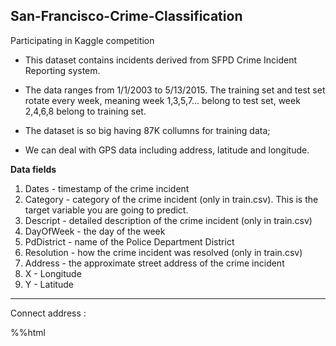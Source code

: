 ## San-Francisco-Crime-Classification
Participating in Kaggle competition

- This dataset contains incidents derived from SFPD Crime Incident Reporting system. 
- The data ranges from 1/1/2003 to 5/13/2015. The training set and test set rotate every week, meaning week 1,3,5,7... belong to test set, week 2,4,6,8 belong to training set. 

- The dataset is so big having 87K collumns for training data;
- We can deal with GPS data including address, latitude and longitude.

**Data fields**
1. Dates - timestamp of the crime incident
2. Category - category of the crime incident (only in train.csv). This is the target variable you are going to predict.
3. Descript - detailed description of the crime incident (only in train.csv)
4. DayOfWeek - the day of the week
5. PdDistrict - name of the Police Department District
6. Resolution - how the crime incident was resolved (only in train.csv)
7. Address - the approximate street address of the crime incident 
8. X - Longitude
9. Y - Latitude



-------
Connect address :

%%html
<script src="https://livebook.dsschool.co.kr/alex/loader.js"></script>
